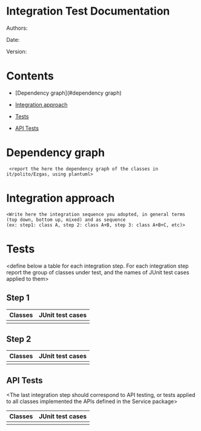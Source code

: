 # Integration Test Documentation

Authors:

Date:

Version:

# Contents

- [Dependency graph](#dependency graph)

- [Integration approach](#integration)

- [Tests](#tests)

- [API Tests](#APItests)

# Dependency graph 

     <report the here the dependency graph of the classes in it/polito/Ezgas, using plantuml>
     
# Integration approach

    <Write here the integration sequence you adopted, in general terms (top down, bottom up, mixed) and as sequence
    (ex: step1: class A, step 2: class A+B, step 3: class A+B+C, etc)>



#  Tests

   <define below a table for each integration step. For each integration step report the group of classes under test, and the names of
     JUnit test cases applied to them>

## Step 1
| Classes  | JUnit test cases |
|--|--|
|||


## Step 2
| Classes  | JUnit test cases |
|--|--|
|||


## API Tests

   <The last integration step  should correspond to API testing, or tests applied to all classes implemented the APIs defined in the Service package>

| Classes  | JUnit test cases |
|--|--|
|||



